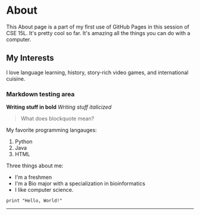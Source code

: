 # About

This About page is a part of my first use of GitHub Pages in this session of CSE 15L. It's pretty cool so far. It's amazing all the things you can do with
a computer.

## My Interests
I love language learning, history, story-rich video games, and international cuisine.

### Markdown testing area
**Writing stuff in bold**
*Writing stuff italicized*

> What does blockquote mean?

My favorite programming langauges:
1. Python
2. Java
3. HTML

Three things about me:
- I'm a freshmen
- I'm a Bio major with a specialization in bioinformatics
- I like computer science.

`print "Hello, World!"`

---